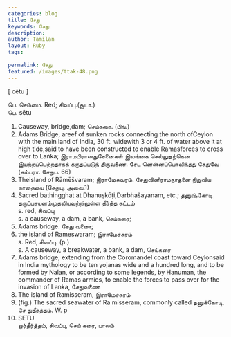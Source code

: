 ```yaml
---
categories: blog
title: சேது
keywords: சேது
description: 
author: Tamilan
layout: Ruby
tags: 
 
permalink: சேது
featured: /images/ttak-48.png
---
```

  
[ cētu ]  
  
பெ. செம்மை. Red; சிவப்பு.(சூடா.)  
பெ. sētu  
1. Causeway, bridge,dam; செய்கரை. (பிங்.)  
2. Adams Bridge, areef of sunken rocks connecting the north ofCeylon with the main land of India, 30 ft. widewith 3 or 4 ft. of water above it at high tide,said to have been constructed to enable Ramasforces to cross over to Laṅka; இராமபிரானதுசேனைகள் இலங்கை செல்லுதற்கென இயற்றப்பெற்றதாகக் கருதப்படுந் திருவணை. சேட னென்னப்பொலிந்தது சேதுவே (கம்பரா. சேதுப. 66)  
3. Theisland of Rāmēšvaram; இராமேசுவரம். சேதுவினிராமநாதனை நிறுவிய காதையை (சேதுபு. அவை.1)  
4. Sacred bathingghat at Dhanuṣkōṭi,Darbhašayanam, etc.; தனுஷ்கோடி தருப்பசயனம்முதலியவற்றிலுள்ள தீர்த்த கட்டம்  
s. red, சிவப்பு  
s. a causeway, a dam, a bank, செய்கரை;  
2. Adams bridge. சேது வணை;  
3. the island of Rameswaram; இராமேச்சுரம்  
s. Red, சிவப்பு. (p.)  
s. A causeway, a breakwater, a bank, a dam, செய்கரை  
2. Adams bridge, extending from the Coromandel coast toward Ceylonsaid in India mythology to be ten yojanas wide and a hundred long, and to be formed by Nalan, or according to some legends, by Hanuman, the commander of Ramas armies, to enable the forces to pass over for the invasion of Lanka, சேதுவணை  
3. The island of Ramisseram, இராமேச்சுரம்  
4. (fig.) The sacred seawater of Ra misseram, commonly called தனுக்கோடி, சே துதீர்த்தம். W. p  
943. SETU  
ஓர்தீர்த்தம், சிவப்பு, செய் கரை, பாலம்